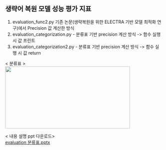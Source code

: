 ## 생략어 복원 모델 성능 평가 지표

1. evaluation_func2.py  기존 논문(생략복원을 위한 ELECTRA 기반 모델 최적화 연구)에서 Precision 값 계산한 방식
2. evaluation_categorization.py - 분류표 기반 precision 계산 방식 -> 함수 실행 시 값 프린트  
3. evaluation_categorization2.py - 분류표 기반 precision 계산 방식 -> 함수 실행 시 값 return

< 분류표 >  
  <img src="https://user-images.githubusercontent.com/89725142/178155852-01327c06-e817-4ef3-8c98-545235676fc0.png" width="400" height="200"/>

< 내용 설명 ppt 다운로드>  
[evaluation 분류표.pptx](https://github.com/sdiaeyu6n/zero_anaphora_resolution/files/9079554/evaluation.pptx)
